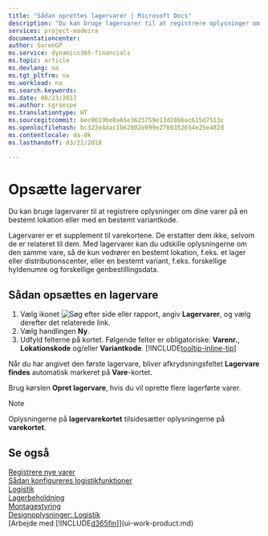 ```yaml
---
title: "Sådan oprettes lagervarer | Microsoft Docs"
description: "Du kan bruge lagervarer til at registrere oplysninger om dine varer på en bestemt lokation eller med en bestemt variantkode."
services: project-madeira
documentationcenter: 
author: SorenGP
ms.service: dynamics365-financials
ms.topic: article
ms.devlang: na
ms.tgt_pltfrm: na
ms.workload: na
ms.search.keywords: 
ms.date: 08/23/2017
ms.author: sgroespe
ms.translationtype: HT
ms.sourcegitcommit: bec0619be0a65e3625759e13d2866ac615d7513c
ms.openlocfilehash: bc323e4dac1b62802e999e2780352634e25e482d
ms.contentlocale: da-dk
ms.lasthandoff: 03/22/2018

---
```

# <a name="set-up-stockkeeping-units"></a>Opsætte lagervarer
Du kan bruge lagervarer til at registrere oplysninger om dine varer på en bestemt lokation eller med en bestemt variantkode.  

 Lagervarer er et supplement til varekortene. De erstatter dem ikke, selvom de er relateret til dem. Med lagervarer kan du udskille oplysningerne om den samme vare, så de kun vedrører en bestemt lokation, f.eks. et lager eller distributionscenter, eller en bestemt variant, f.eks. forskellige hyldenumre og forskellige genbestillingsdata.  

## <a name="to-set-up-a-stockkeeping-unit"></a>Sådan opsættes en lagervare  

1.  Vælg ikonet ![Søg efter side eller rapport](media/ui-search/search_small.png "Ikonet Søg efter side eller rapport"), angiv **Lagervarer**, og vælg derefter det relaterede link.  
2.  Vælg handlingen **Ny**.  
3.  Udfyld felterne på kortet. Følgende felter er obligatoriske: **Varenr.**, **Lokationskode** og/eller **Variantkode**. [!INCLUDE[tooltip-inline-tip](includes/tooltip-inline-tip_md.md)]  

Når du har angivet den første lagervare, bliver afkrydsningsfeltet **Lagervare findes** automatisk markeret på **Vare**-kortet.  

Brug kørslen **Opret lagervare**, hvis du vil oprette flere lagerførte varer.  

> [!NOTE]  
>  Oplysningerne på **lagervarekortet** tilsidesætter oplysningerne på **varekortet**.  

## <a name="see-also"></a>Se også  
[Registrere nye varer](inventory-how-register-new-items.md)  
[Sådan konfigureres logistikfunktioner](warehouse-setup-warehouse.md)  
[Logistik](warehouse-manage-warehouse.md)  
[Lagerbeholdning](inventory-manage-inventory.md)  
[Montagestyring](assembly-assemble-items.md)    
[Designoplysninger: Logistik](design-details-warehouse-management.md)  
[Arbejde med [!INCLUDE[d365fin](includes/d365fin_md.md)]](ui-work-product.md)  

